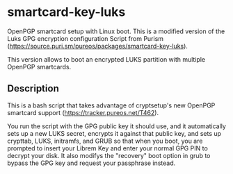# smartcard-key-luks

OpenPGP smartcard setup with Linux boot. This is a modified version of the Luks GPG encryption configuration Script from Purism (https://source.puri.sm/pureos/packages/smartcard-key-luks).

This version allows to boot an encrypted LUKS partition with multiple OpenPGP smartcards.

## Description

This is a bash script that takes advantage of cryptsetup's new OpenPGP
smartcard support (https://tracker.pureos.net/T462).

You run the script with the GPG public key it should use, and it
automatically sets up a new LUKS secret, encrypts it against that
public key, and sets up crypttab, LUKS, initramfs, and GRUB so that
when you boot, you are prompted to insert your Librem Key and enter
your normal GPG PIN to decrypt your disk. It also modifys the
"recovery" boot option in grub to bypass the GPG key and request your
passphrase instead.
